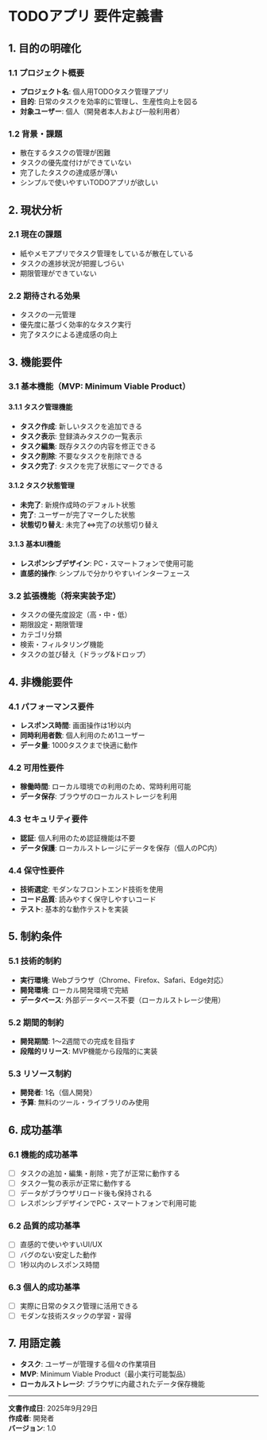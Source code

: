 # TODOアプリ 要件定義書

## 1. 目的の明確化

### 1.1 プロジェクト概要
- **プロジェクト名**: 個人用TODOタスク管理アプリ
- **目的**: 日常のタスクを効率的に管理し、生産性向上を図る
- **対象ユーザー**: 個人（開発者本人および一般利用者）

### 1.2 背景・課題
- 散在するタスクの管理が困難
- タスクの優先度付けができていない
- 完了したタスクの達成感が薄い
- シンプルで使いやすいTODOアプリが欲しい

## 2. 現状分析

### 2.1 現在の課題
- 紙やメモアプリでタスク管理をしているが散在している
- タスクの進捗状況が把握しづらい
- 期限管理ができていない

### 2.2 期待される効果
- タスクの一元管理
- 優先度に基づく効率的なタスク実行
- 完了タスクによる達成感の向上

## 3. 機能要件

### 3.1 基本機能（MVP: Minimum Viable Product）

#### 3.1.1 タスク管理機能
- **タスク作成**: 新しいタスクを追加できる
- **タスク表示**: 登録済みタスクの一覧表示
- **タスク編集**: 既存タスクの内容を修正できる
- **タスク削除**: 不要なタスクを削除できる
- **タスク完了**: タスクを完了状態にマークできる

#### 3.1.2 タスク状態管理
- **未完了**: 新規作成時のデフォルト状態
- **完了**: ユーザーが完了マークした状態
- **状態切り替え**: 未完了⇔完了の状態切り替え

#### 3.1.3 基本UI機能
- **レスポンシブデザイン**: PC・スマートフォンで使用可能
- **直感的操作**: シンプルで分かりやすいインターフェース

### 3.2 拡張機能（将来実装予定）
- タスクの優先度設定（高・中・低）
- 期限設定・期限管理
- カテゴリ分類
- 検索・フィルタリング機能
- タスクの並び替え（ドラッグ&ドロップ）

## 4. 非機能要件

### 4.1 パフォーマンス要件
- **レスポンス時間**: 画面操作は1秒以内
- **同時利用者数**: 個人利用のため1ユーザー
- **データ量**: 1000タスクまで快適に動作

### 4.2 可用性要件
- **稼働時間**: ローカル環境での利用のため、常時利用可能
- **データ保存**: ブラウザのローカルストレージを利用

### 4.3 セキュリティ要件
- **認証**: 個人利用のため認証機能は不要
- **データ保護**: ローカルストレージにデータを保存（個人のPC内）

### 4.4 保守性要件
- **技術選定**: モダンなフロントエンド技術を使用
- **コード品質**: 読みやすく保守しやすいコード
- **テスト**: 基本的な動作テストを実装

## 5. 制約条件

### 5.1 技術的制約
- **実行環境**: Webブラウザ（Chrome、Firefox、Safari、Edge対応）
- **開発環境**: ローカル開発環境で完結
- **データベース**: 外部データベース不要（ローカルストレージ使用）

### 5.2 期間的制約
- **開発期間**: 1〜2週間での完成を目指す
- **段階的リリース**: MVP機能から段階的に実装

### 5.3 リソース制約
- **開発者**: 1名（個人開発）
- **予算**: 無料のツール・ライブラリのみ使用

## 6. 成功基準

### 6.1 機能的成功基準
- [ ] タスクの追加・編集・削除・完了が正常に動作する
- [ ] タスク一覧の表示が正常に動作する
- [ ] データがブラウザリロード後も保持される
- [ ] レスポンシブデザインでPC・スマートフォンで利用可能

### 6.2 品質的成功基準
- [ ] 直感的で使いやすいUI/UX
- [ ] バグのない安定した動作
- [ ] 1秒以内のレスポンス時間

### 6.3 個人的成功基準
- [ ] 実際に日常のタスク管理に活用できる
- [ ] モダンな技術スタックの学習・習得

## 7. 用語定義

- **タスク**: ユーザーが管理する個々の作業項目
- **MVP**: Minimum Viable Product（最小実行可能製品）
- **ローカルストレージ**: ブラウザに内蔵されたデータ保存機能

---

**文書作成日**: 2025年9月29日  
**作成者**: 開発者  
**バージョン**: 1.0
